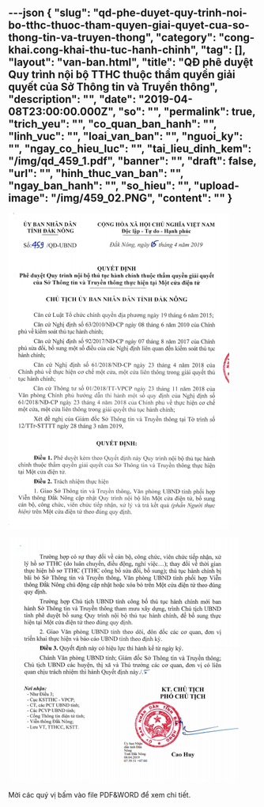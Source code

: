 ---json
{
    "slug": "qd-phe-duyet-quy-trinh-noi-bo-tthc-thuoc-tham-quyen-giai-quyet-cua-so-thong-tin-va-truyen-thong",
    "category": "cong-khai.cong-khai-thu-tuc-hanh-chinh",
    "tag": [],
    "layout": "van-ban.html",
    "title": "QĐ phê duyệt Quy trình nội bộ TTHC thuộc thẩm quyền giải quyết của Sở Thông tin và Truyền thông",
    "description": "",
    "date": "2019-04-08T23:00:00.000Z",
    "so": "",
    "permalink": true,
    "trich_yeu": "",
    "co_quan_ban_hanh": "",
    "linh_vuc": "",
    "loai_van_ban": "",
    "nguoi_ky": "",
    "ngay_co_hieu_luc": "",
    "tai_lieu_dinh_kem": "/img/qd_459_1.pdf",
    "banner": "",
    "draft": false,
    "url": "",
    "hinh_thuc_van_ban": "",
    "ngay_ban_hanh": "",
    "so_hieu": "",
    "upload-image": "/img/459_02.PNG",
    "__content__": ""
}
---
<p><img alt="" src="/img/459_01.PNG" /></p>

<p><img alt="" src="/img/459_02.PNG" /></p>

<p>Mời c&aacute;c qu&yacute; vị bấm v&agrave;o file PDF&amp;WORD để xem chi tiết.</p>
